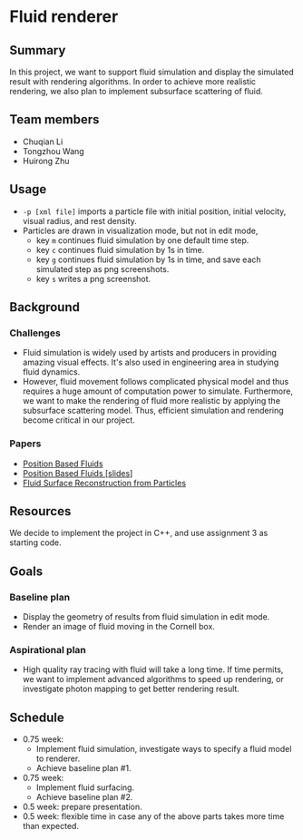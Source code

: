 # Fluid renderer

## Summary
In this project, we want to support fluid simulation and display the simulated result with rendering algorithms. In order to achieve more realistic rendering, we also plan to implement subsurface scattering of fluid.

## Team members
+ Chuqian Li
+ Tongzhou Wang
+ Huirong Zhu

## Usage
+ `-p [xml file]` imports a particle file with initial position, initial velocity, visual radius, and rest density.
+ Particles are drawn in visualization mode, but not in edit mode,
    + key `m` continues fluid simulation by one default time step.
    + key `c` continues fluid simulation by 1s in time.
    + key `g` continues fluid simulation by 1s in time, and save each simulated step as png screenshots.
    + key `s` writes a png screenshot.

## Background
### Challenges
+ Fluid simulation is widely used by artists and producers in providing amazing visual effects. It's also used in engineering area in studying fluid dynamics.
+ However, fluid movement follows complicated physical model and thus requires a huge amount of computation power to simulate. Furthermore, we want to make the rendering of fluid more realistic by applying the subsurface scattering model. Thus, efficient simulation and rendering become critical in our project.

### Papers
+ [Position Based Fluids](http://mmacklin.com/pbf_sig_preprint.pdf)
+ [Position Based Fluids [slides]](http://mmacklin.com/pbf_slides.pdf)
+ [Fluid Surface Reconstruction
from Particles](https://www.cs.ubc.ca/~rbridson/docs/brentw_msc.pdf)

## Resources
We decide to implement the project in C++, and use assignment 3 as starting code.

## Goals
### Baseline plan
+ Display the geometry of results from fluid simulation in edit mode.
+ Render an image of fluid moving in the Cornell box.

### Aspirational plan
+ High quality ray tracing with fluid will take a long time. If time permits, we want to implement advanced algorithms to speed up rendering, or investigate photon mapping to get better rendering result.

## Schedule
+ 0.75 week:
	+ Implement fluid simulation, investigate ways to specify a fluid model to renderer.
	+ Achieve baseline plan #1.
+ 0.75 week:
	+ Implement fluid surfacing.
	+ Achieve baseline plan #2.
+ 0.5 week: prepare presentation.
+ 0.5 week: flexible time in case any of the above parts takes more time than expected.
